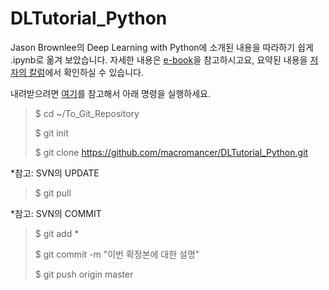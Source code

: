 # DLTutorial_Python
Jason Brownlee의 Deep Learning with Python에 소개된 내용을 따라하기 쉽게 .ipynb로 옮겨 보았습니다.
자세한 내용은 [e-book](https://machinelearningmastery.com/deep-learning-with-python/)을 참고하시고요, 요약된 내용을 [저자의 칼럼](http://machinelearningmastery.com/introduction-python-deep-learning-library-keras/)에서  확인하실 수 있습니다.

내려받으려면 [여기](https://rogerdudler.github.io/git-guide/index.ko.html)를 참고해서 아래 명령을 실행하세요.
>$ cd ~/To_Git_Repository
>
>$ git init
>
>$ git clone https://github.com/macromancer/DLTutorial_Python.git




*참고: SVN의 UPDATE
>$ git pull


*참고: SVN의 COMMIT
>$ git add *
>
>$ git commit -m "이번 확정본에 대한 설명"
>
>$ git push origin master
